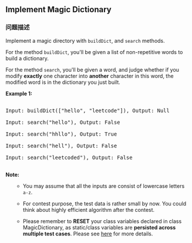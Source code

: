 ## Implement Magic Dictionary  
### 问题描述

Implement a magic directory with `buildDict`, and `search` methods.



For the method `buildDict`, you'll be given a list of non-repetitive words to build a dictionary.



For the method `search`, you'll be given a word, and judge whether if you modify **exactly** one character into **another** character in this word, the modified word is in the dictionary you just built.


**Example 1:**<br />
<pre>
Input: buildDict(["hello", "leetcode"]), Output: Null
Input: search("hello"), Output: False
Input: search("hhllo"), Output: True
Input: search("hell"), Output: False
Input: search("leetcoded"), Output: False
</pre>


**Note:**<br>
<ol>
- You may assume that all the inputs are consist of lowercase letters `a-z`.
- For contest purpose, the test data is rather small by now. You could think about highly efficient algorithm after the contest.
- Please remember to **RESET** your class variables declared in class MagicDictionary, as static/class variables are **persisted across multiple test cases**. Please see [here](https://leetcode.com/faq/#different-output) for more details.
</ol>


